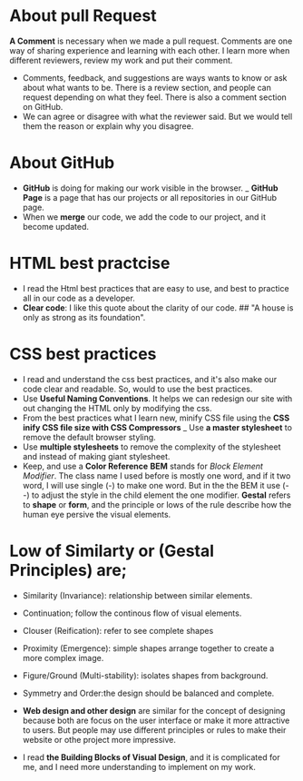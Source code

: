 # About pull Request
**A Comment** is necessary when we made a pull request. Comments are one way of sharing experience and learning with each other. I learn more when different reviewers, review my work and put their comment. 
- Comments, feedback, and suggestions are ways wants to know or ask about what wants to be. There is a review section, and people can request depending on what they feel. There is also a comment section on GitHub. 
- We can agree or disagree with what the reviewer said. But we would tell them the reason or explain why you disagree.

# About GitHub
- **GitHub** is doing for making our work visible in the browser.
_ **GitHub Page** is a page that has our projects or all repositories in our GitHub page.
-  When we **merge** our code, we add the code to our project, and it become updated. 

# HTML best practcise
- I read the Html best practices that are easy to use, and best to practice all in our code as a developer.
- **Clear code**: I like this quote about the clarity of our code.  ## "A house is only as strong as its foundation".

# CSS best practices
- I read and understand the css best practices, and it's also make our code clear and readable. So, would to use the best practices.
- Use **Useful Naming Conventions**. It helps we can redesign our site with out changing the HTML only by modifying the css.
- From the best practices what I learn new, minify CSS file using the **CSS inify CSS file size with CSS Compressors**
_ Use **a master stylesheet** to remove the default browser styling.
- Use **multiple stylesheets** to remove the complexity of the stylesheet and instead of making giant stylesheet.
- Keep, and use a **Color Reference**
**BEM** stands for *Block Element Modifier*. The class name I used before is mostly one word, and if it two word, I will use single (-) to make one word. But in the the BEM it use (--) to adjust the style in the child element the one modifier.
**Gestal** refers to **shape** or **form**, and the principle or lows of the rule describe how the  human eye persive the visual elements.
# Low of Similarty or (Gestal Principles) are;
   - Similarity (Invariance): relationship between similar elements.
   - Continuation; follow the continous flow of visual elements.
   - Clouser (Reification): refer to see complete shapes
   - Proximity (Emergence): simple shapes arrange together to create a more complex image.
   - Figure/Ground (Multi-stability): isolates shapes from background.
   - Symmetry and Order:the design should be balanced and complete.
   
- **Web design and other design** are similar for the concept of designing because both are focus on the user interface or make it more attractive to users. But people may use different principles or rules to make their website or othe project more impressive.

- I read **the Building Blocks of Visual Design**, and it is complicated for me, and I need more understanding to implement on my work. 

